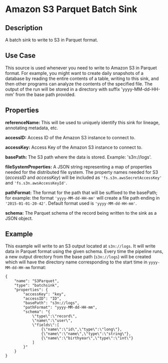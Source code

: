 # Amazon S3 Parquet Batch Sink


Description
-----------
A batch sink to write to S3 in Parquet format.


Use Case
--------
This source is used whenever you need to write to Amazon S3 in Parquet format. For example,
you might want to create daily snapshots of a database by reading the entire contents of a
table, writing to this sink, and then other programs can analyze the contents of the
specified file. The output of the run will be stored in a directory with suffix
'yyyy-MM-dd-HH-mm' from the base path provided.


Properties
----------
**referenceName:** This will be used to uniquely identify this sink for lineage, annotating metadata, etc.

**accessID:** Access ID of the Amazon S3 instance to connect to.

**accessKey:** Access Key of the Amazon S3 instance to connect to.

**basePath:** The S3 path where the data is stored. Example: 's3n://logs'.

**fileSystemProperties:** A JSON string representing a map of properties needed for the
distributed file system. The property names needed for S3 (*accessID* and *accessKey*)
will be included as ``'fs.s3n.awsSecretAccessKey'`` and ``'fs.s3n.awsAccessKeyId'``.

**pathFormat:** The format for the path that will be suffixed to the basePath; for
example: the format ``'yyyy-MM-dd-HH-mm'`` will create a file path ending in
``'2015-01-01-20-42'``. Default format used is ``'yyyy-MM-dd-HH-mm'``.

**schema:** The Parquet schema of the record being written to the sink as a JSON object.


Example
-------
This example will write to an S3 output located at ``s3n://logs``. It will write data in
Parquet format using the given schema. Every time the pipeline runs, a new output directory
from the base path (``s3n://logs``) will be created which will have the directory name
corresponding to the start time in ``yyyy-MM-dd-HH-mm`` format:

    {
        "name": "S3Parquet",
        "type": "batchsink",
        "properties": {
            "accessKey": "key",
            "accessID": "ID",
            "basePath": "s3n://logs",
            "pathFormat": "yyyy-MM-dd-HH-mm",
            "schema": "{
                \"type\":\"record\",
                \"name\":\"user\",
                \"fields\":[
                    {\"name\":\"id\",\"type\":\"long\"},
                    {\"name\":\"name\",\"type\":\"string\"},
                    {\"name\":\"birthyear\",\"type\":\"int\"}
                ]
            }"
        }
    }

